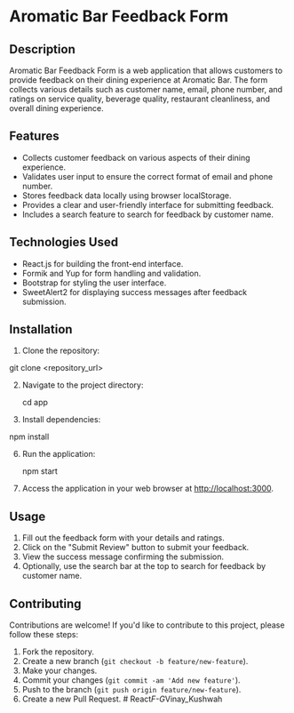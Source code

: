 # Aromatic Bar Feedback Form

## Description

Aromatic Bar Feedback Form is a web application that allows customers to provide feedback on their dining experience at Aromatic Bar. The form collects various details such as customer name, email, phone number, and ratings on service quality, beverage quality, restaurant cleanliness, and overall dining experience.

## Features

- Collects customer feedback on various aspects of their dining experience.
- Validates user input to ensure the correct format of email and phone number.
- Stores feedback data locally using browser localStorage.
- Provides a clear and user-friendly interface for submitting feedback.
- Includes a search feature to search for feedback by customer name.

## Technologies Used

- React.js for building the front-end interface.
- Formik and Yup for form handling and validation.
- Bootstrap for styling the user interface.
- SweetAlert2 for displaying success messages after feedback submission.

## Installation

1. Clone the repository:

git clone <repository_url>

2. Navigate to the project directory:

   cd app

4.  Install dependencies:

   npm install

6. Run the application:

   npm start


8. Access the application in your web browser at [http://localhost:3000](http://localhost:3000).

## Usage

1. Fill out the feedback form with your details and ratings.
2. Click on the "Submit Review" button to submit your feedback.
3. View the success message confirming the submission.
4. Optionally, use the search bar at the top to search for feedback by customer name.

## Contributing

Contributions are welcome! If you'd like to contribute to this project, please follow these steps:

1. Fork the repository.
2. Create a new branch (`git checkout -b feature/new-feature`).
3. Make your changes.
4. Commit your changes (`git commit -am 'Add new feature'`).
5. Push to the branch (`git push origin feature/new-feature`).
6. Create a new Pull Request.
#   R e a c t _ F - G _ V i n a y _ K u s h w a h  
 